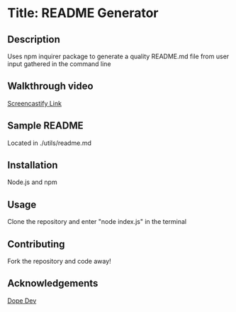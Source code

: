 # Title: README Generator

## Description
  Uses npm inquirer package to generate a quality README.md file from user input gathered in the command line

## Walkthrough video
[Screencastify Link]()

## Sample README
Located in ./utils/readme.md

## Installation
  Node.js and npm 

## Usage
  Clone the repository and enter "node index.js" in the terminal 

## Contributing
  Fork the repository and code away!

## Acknowledgements 
  [Dope Dev](https://www.youtube.com/@dopedev1704) 
